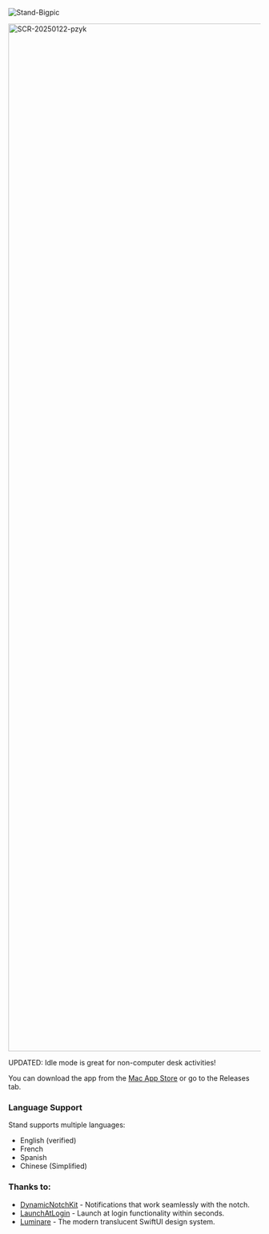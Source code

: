![Stand-Bigpic](https://github.com/user-attachments/assets/452ad58f-6260-4bac-8484-6961d322805c)

<img width="2048" alt="SCR-20250122-pzyk" src="https://github.com/user-attachments/assets/96ced490-1eb9-4d4d-afe3-11fd0f96f6da" />

UPDATED: Idle mode is great for non-computer desk activities!

You can download the app from the [Mac App Store](https://apps.apple.com/us/app/stand-standing-desk-app/id6741711329?mt=12) or go to the Releases tab.

### Language Support
Stand supports multiple languages:
- English (verified)
- French
- Spanish
- Chinese (Simplified)

### Thanks to:
- [DynamicNotchKit](https://github.com/MrKai77/DynamicNotchKit) - Notifications that work seamlessly with the notch.
- [LaunchAtLogin](https://github.com/sindresorhus/LaunchAtLogin-Modern) - Launch at login functionality within seconds.
- [Luminare](https://github.com/MrKai77/Luminare) - The modern translucent SwiftUI design system.
